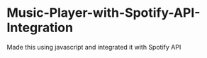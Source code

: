 # Music-Player-with-Spotify-API-Integration
Made this using javascript and integrated it with Spotify API
